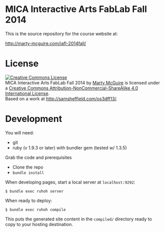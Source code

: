 # MICA Interactive Arts FabLab Fall 2014

This is the source repository for the course website at:

http://marty-mcguire.com/iafl-2014fall/

# License

<a rel="license" href="http://creativecommons.org/licenses/by-nc-sa/4.0/"><img alt="Creative Commons License" style="border-width:0" src="https://i.creativecommons.org/l/by-nc-sa/4.0/80x15.png" /></a><br /><span xmlns:dct="http://purl.org/dc/terms/" property="dct:title">MICA Interactive Arts FabLab Fall 2014</span> by <a xmlns:cc="http://creativecommons.org/ns#" href="http://marty-mcguire.com/iafl-2014fall/" property="cc:attributionName" rel="cc:attributionURL">Marty McGuire</a> is licensed under a <a rel="license" href="http://creativecommons.org/licenses/by-nc-sa/4.0/">Creative Commons Attribution-NonCommercial-ShareAlike 4.0 International License</a>.<br />Based on a work at <a xmlns:dct="http://purl.org/dc/terms/" href="http://samsheffield.com/os3dff13/" rel="dct:source">http://samsheffield.com/os3dff13/</a>.

# Development

You will need:

* git
* ruby (v 1.9.3 or later) with bundler gem (tested w/ 1.3.5)

Grab the code and prerequisites

* Clone the repo
* `bundle install`

When developing pages, start a local server at `localhost:9292`:

	$ bundle exec ruhoh server

When ready to deploy:

	$ bundle exec ruhoh compile

This puts the generated site content in the `compiled/` directory ready to
copy to your hosting destination.
